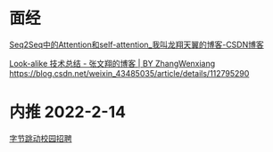 # 面经
[Seq2Seq中的Attention和self-attention_我叫龙翔天翼的博客-CSDN博客](https://blog.csdn.net/weixin_40901056/article/details/88357187)

[Look-alike 技术总结 - 张文翔的博客 | BY ZhangWenxiang](https://demmon-tju.github.io/2019/07/22/look-alike-note/)
https://blog.csdn.net/weixin_43485035/article/details/112795290
# 内推 2022-2-14

[字节跳动校园招聘](https://jobs.bytedance.com/campus/position?keywords=&category=&location=&project=&type=3&job_hot_flag=&current=1&limit=10&external_referral_code=YNWN2X7)



